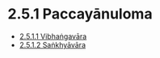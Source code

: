 

# 2.5.1 Paccayānuloma

* [2.5.1.1 Vibhaṅgavāra](2.5.1/2.5.1.1.md)
* [2.5.1.2 Saṅkhyāvāra](2.5.1/2.5.1.2.md)



